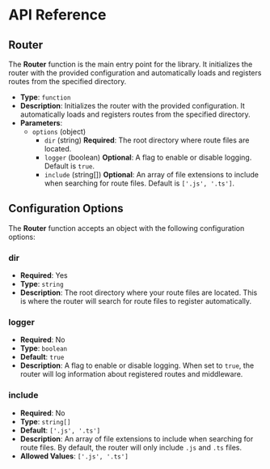 # API Reference

## Router

The **Router** function is the main entry point for the library. It initializes the router with the provided configuration and automatically loads and registers routes from the specified directory.

- **Type**: `function`
- **Description**: Initializes the router with the provided configuration. It automatically loads and registers routes from the specified directory.
- **Parameters**:
  - `options` (object)
    - `dir` (string) **Required**: The root directory where route files are located.
    - `logger` (boolean) **Optional**: A flag to enable or disable logging. Default is `true`.
    - `include` (string[]) **Optional**: An array of file extensions to include when searching for route files. Default is `['.js', '.ts']`.

## Configuration Options

The **Router** function accepts an object with the following configuration options:

### dir

- **Required**: Yes
- **Type**: `string`
- **Description**: The root directory where your route files are located. This is where the router will search for route files to register automatically.

### logger

- **Required**: No
- **Type**: `boolean`
- **Default**: `true`
- **Description**: A flag to enable or disable logging. When set to `true`, the router will log information about registered routes and middleware.

### include

- **Required**: No
- **Type**: `string[]`
- **Default**: `['.js', '.ts']`
- **Description**: An array of file extensions to include when searching for route files. By default, the router will only include `.js` and `.ts` files.
- **Allowed Values**: `['.js', '.ts']`
